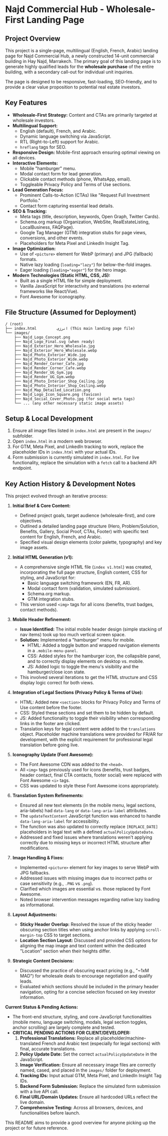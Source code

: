 # Najd Commercial Hub - Wholesale-First Landing Page

## Project Overview

This project is a single-page, multilingual (English, French, Arabic) landing page for Najd Commercial Hub, a newly constructed 14-unit commercial building in Hay Najd, Marrakech. The primary goal of this landing page is to generate highly qualified leads for the **wholesale purchase** of the entire building, with a secondary call-out for individual unit inquiries.

The page is designed to be responsive, fast-loading, SEO-friendly, and to provide a clear value proposition to potential real estate investors.

## Key Features

*   **Wholesale-First Strategy:** Content and CTAs are primarily targeted at wholesale investors.
*   **Multilingual Support:**
    *   English (default), French, and Arabic.
    *   Dynamic language switching via JavaScript.
    *   RTL (Right-to-Left) support for Arabic.
    *   `hreflang` tags for SEO.
*   **Responsive Design:** Mobile-first approach ensuring optimal viewing on all devices.
*   **Interactive Elements:**
    *   Mobile "hamburger" menu.
    *   Modal contact form for lead generation.
    *   Clickable contact methods (phone, WhatsApp, email).
    *   Toggleable Privacy Policy and Terms of Use sections.
*   **Lead Generation Focus:**
    *   Prominent Calls-to-Action (CTAs) like "Request Full Investment Portfolio."
    *   Contact form capturing essential lead details.
*   **SEO & Tracking:**
    *   Meta tags (title, description, keywords, Open Graph, Twitter Cards).
    *   Schema.org markup (Organization, WebSite, RealEstateListing, LocalBusiness, FAQPage).
    *   Google Tag Manager (GTM) integration stubs for page views, conversions, and other events.
    *   Placeholders for Meta Pixel and LinkedIn Insight Tag.
*   **Image Optimization:**
    *   Use of `<picture>` element for WebP (primary) and JPG (fallback) formats.
    *   Native lazy loading (`loading="lazy"`) for below-the-fold images.
    *   Eager loading (`loading="eager"`) for the hero image.
*   **Modern Technologies (Static HTML, CSS, JS):**
    *   Built as a single HTML file for simple deployment.
    *   Vanilla JavaScript for interactivity and translations (no external frameworks like React/Vue).
    *   Font Awesome for iconography.

## File Structure (Assumed for Deployment)

```
/ (root)
├── index.html         انرژی (This main landing page file)
└── images/
    ├── Najd_Logo_Concept.png
    ├── Najd_Logo_Final.svg (when ready)
    ├── Najd_Exterior_Hero_Wholesale.jpg
    ├── Najd_Exterior_Hero_Wholesale.webp
    ├── Najd_Photo_Exterior_Wide.jpg
    ├── Najd_Photo_Exterior_Wide.webp
    ├── Najd_Render_Corner_Cafe.jpg
    ├── Najd_Render_Corner_Cafe.webp
    ├── Najd_Render_UG_Gym.jpg
    ├── Najd_Render_UG_Gym.webp
    ├── Najd_Photo_Interior_Shop_Ceiling.jpg
    ├── Najd_Photo_Interior_Shop_Ceiling.webp
    ├── Najd_Map_Detailed_Location.png
    ├── Najd_Logo_Icon_Square.png (favicon)
    ├── Najd_Social_Cover_Photo.jpg (for social meta tags)
    └── ... (any other necessary static image assets)
```

## Setup & Local Development

1.  Ensure all image files listed in `index.html` are present in the `images/` subfolder.
2.  Open `index.html` in a modern web browser.
3.  For GTM, Meta Pixel, and LinkedIn tracking to work, replace the placeholder IDs in `index.html` with your actual IDs.
4.  Form submission is currently simulated in `index.html`. For live functionality, replace the simulation with a `fetch` call to a backend API endpoint.

## Key Action History & Development Notes

This project evolved through an iterative process:

1.  **Initial Brief & Core Content:**
    *   Defined project goals, target audience (wholesale-first), and core objectives.
    *   Outlined a detailed landing page structure (Hero, Problem/Solution, Benefits, Gallery, Social Proof, CTAs, Footer) with specific text content for English, French, and Arabic.
    *   Specified visual design elements (color palette, typography) and key image assets.

2.  **Initial HTML Generation (v1):**
    *   A comprehensive single HTML file (`index v1.html`) was created, incorporating the full page structure, English content, CSS for styling, and JavaScript for:
        *   Basic language switching framework (EN, FR, AR).
        *   Modal contact form (validation, simulated submission).
        *   Schema.org markup.
        *   GTM integration stubs.
    *   This version used `<img>` tags for all icons (benefits, trust badges, contact methods).

3.  **Mobile Header Refinement:**
    *   **Issue Identified:** The initial mobile header design (simple stacking of nav items) took up too much vertical screen space.
    *   **Solution:** Implemented a "hamburger" menu for mobile.
        *   HTML: Added a toggle button and wrapped navigation elements in a `.mobile-menu-panel`.
        *   CSS: Added styles for the hamburger icon, the collapsible panel, and to correctly display elements on desktop vs. mobile.
        *   JS: Added logic to toggle the menu's visibility and the hamburger/close icon state.
    *   This involved several iterations to get the HTML structure and CSS display logic correct for both views.

4.  **Integration of Legal Sections (Privacy Policy & Terms of Use):**
    *   HTML: Added new `<section>` blocks for Privacy Policy and Terms of Use content before the footer.
    *   CSS: Styled these sections and set them to be hidden by default.
    *   JS: Added functionality to toggle their visibility when corresponding links in the footer are clicked.
    *   Translation keys for legal content were added to the `translations` object. Placeholder machine translations were provided for FR/AR for development, with the explicit requirement for professional legal translation before going live.

5.  **Iconography Update (Font Awesome):**
    *   The Font Awesome CDN was added to the `<head>`.
    *   All `<img>` tags previously used for icons (benefits, trust badges, header contact, final CTA contacts, footer social) were replaced with Font Awesome `<i>` tags.
    *   CSS was updated to style these Font Awesome icons appropriately.

6.  **Translation System Refinements:**
    *   Ensured all new text elements (in the mobile menu, legal sections, aria-labels) had `data-lang` or `data-lang-aria-label` attributes.
    *   The `updateTextContent` JavaScript function was enhanced to handle `data-lang-aria-label` for accessibility.
    *   The function was also updated to correctly replace `[REPLACE_DATE]` placeholders in legal text with a defined `actualPolicyUpdateDate`.
    *   Addressed and fixed issues where translations weren't applying correctly due to missing keys or incorrect HTML structure after modifications.

7.  **Image Handling & Fixes:**
    *   Implemented `<picture>` element for key images to serve WebP with JPG fallbacks.
    *   Addressed issues with missing images due to incorrect paths or case sensitivity (e.g., `.PNG` vs `.png`).
    *   Clarified which images are essential vs. those replaced by Font Awesome.
    *   Noted browser intervention messages regarding native lazy loading as informational.

8.  **Layout Adjustments:**
    *   **Sticky Header Overlap:** Resolved the issue of the sticky header obscuring section titles when using anchor links by applying `scroll-margin-top` CSS to target sections.
    *   **Location Section Layout:** Discussed and provided CSS options for aligning the map image and text content within the dedicated "Location" section when their heights differ.

9.  **Strategic Content Decisions:**
    *   Discussed the practice of obscuring exact pricing (e.g., "~1xM MAD") for wholesale deals to encourage negotiation and qualify leads.
    *   Evaluated which sections should be included in the primary header navigation, opting for a concise selection focused on key investor information.

**Current Status & Pending Actions:**

*   The front-end structure, styling, and core JavaScript functionalities (mobile menu, language switching, modals, legal section toggles, anchor scrolling) are largely complete and tested.
*   **CRITICAL PENDING ACTIONS FOR CLIENT/DEVELOPER:**
    1.  **Professional Translations:** Replace all placeholder/machine-translated French and Arabic text (especially for legal sections) with final, accurate translations.
    2.  **Policy Update Date:** Set the correct `actualPolicyUpdateDate` in the JavaScript.
    3.  **Image Verification:** Ensure all necessary image files are correctly named, cased, and placed in the `images/` folder for deployment.
    4.  **Tracking IDs:** Input actual GTM, Meta Pixel, and LinkedIn Insight Tag IDs.
    5.  **Backend Form Submission:** Replace the simulated form submission with a live API call.
    6.  **Final URL/Domain Updates:** Ensure all hardcoded URLs reflect the live domain.
    7.  **Comprehensive Testing:** Across all browsers, devices, and functionalities before launch.

This README aims to provide a good overview for anyone picking up the project or for future reference.
